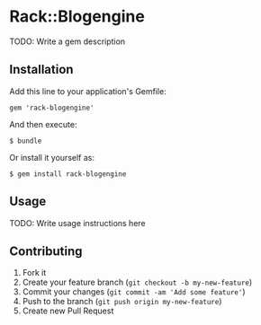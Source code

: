 # Rack::Blogengine

TODO: Write a gem description

## Installation

Add this line to your application's Gemfile:

    gem 'rack-blogengine'

And then execute:

    $ bundle

Or install it yourself as:

    $ gem install rack-blogengine

## Usage

TODO: Write usage instructions here

## Contributing

1. Fork it
2. Create your feature branch (`git checkout -b my-new-feature`)
3. Commit your changes (`git commit -am 'Add some feature'`)
4. Push to the branch (`git push origin my-new-feature`)
5. Create new Pull Request
